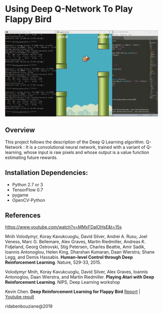 # Using Deep Q-Network To Play Flappy Bird

<img src="IMG/FB.png" alt="" style="text-align: center;"/>

## Overview
This project follows the description of the Deep Q Learning algorithm.
Q-Network : It is a convolutional neural network, trained with a variant of Q-learning, whose input is raw pixels and whose output is a value function estimating future rewards.

## Installation Dependencies:
* Python 2.7 or 3
* TensorFlow 0.7
* pygame
* OpenCV-Python
## References

https://www.youtube.com/watch?v=MMxFDaIOHsE&t=15s

Mnih Volodymyr, Koray Kavukcuoglu, David Silver, Andrei A. Rusu, Joel Veness, Marc G. Bellemare, Alex Graves, Martin Riedmiller, Andreas K. Fidjeland, Georg Ostrovski, Stig Petersen, Charles Beattie, Amir Sadik, Ioannis Antonoglou, Helen King, Dharshan Kumaran, Daan Wierstra, Shane Legg, and Demis Hassabis. **Human-level Control through Deep Reinforcement Learning**. Nature, 529-33, 2015.

Volodymyr Mnih, Koray Kavukcuoglu, David Silver, Alex Graves, Ioannis Antonoglou, Daan Wierstra, and Martin Riedmiller. **Playing Atari with Deep Reinforcement Learning**. NIPS, Deep Learning workshop

Kevin Chen. **Deep Reinforcement Learning for Flappy Bird** [Report](http://cs229.stanford.edu/proj2015/362_report.pdf) | [Youtube result](https://youtu.be/9WKBzTUsPKc)

ridabenbouziane@2019
